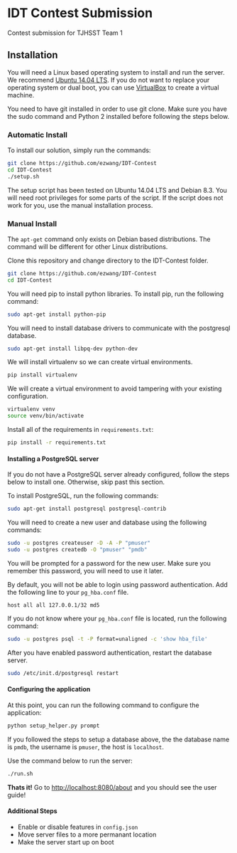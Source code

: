 # IDT Contest Submission
Contest submission for TJHSST Team 1

## Installation
You will need a Linux based operating system to install and run the server.
We recommend [Ubuntu 14.04 LTS](http://www.ubuntu.com/download/desktop).
If you do not want to replace your operating system or dual boot, you can use [VirtualBox](https://www.virtualbox.org/wiki/Downloads) to create a virtual machine.

You need to have git installed in order to use git clone.
Make sure you have the sudo command and Python 2 installed before following the steps below.
### Automatic Install
To install our solution, simply run the commands:
```bash
git clone https://github.com/ezwang/IDT-Contest
cd IDT-Contest
./setup.sh
```
The setup script has been tested on Ubuntu 14.04 LTS and Debian 8.3.
You will need root privileges for some parts of the script.
If the script does not work for you, use the manual installation process.
### Manual Install
The `apt-get` command only exists on Debian based distributions.
The command will be different for other Linux distributions.

Clone this repository and change directory to the IDT-Contest folder.
```sh
git clone https://github.com/ezwang/IDT-Contest
cd IDT-Contest
```

You will need pip to install python libraries. To install pip, run the following command:
```sh
sudo apt-get install python-pip
```

You will need to install database drivers to communicate with the postgresql database.
```sh
sudo apt-get install libpq-dev python-dev
```

We will install virtualenv so we can create virtual environments.
```sh
pip install virtualenv
```

We will create a virtual environment to avoid tampering with your existing configuration.
```sh
virtualenv venv
source venv/bin/activate
```

Install all of the requirements in `requirements.txt`:
```sh
pip install -r requirements.txt
```
#### Installing a PostgreSQL server
If you do not have a PostgreSQL server already configured, follow the steps below to install one. Otherwise, skip past this section.

To install PostgreSQL, run the following commands:
```sh
sudo apt-get install postgresql postgresql-contrib
```

You will need to create a new user and database using the following commands:
```sh
sudo -u postgres createuser -D -A -P "pmuser"
sudo -u postgres createdb -O "pmuser" "pmdb"
```
You will be prompted for a password for the new user. Make sure you remember this password, you will need to use it later.

By default, you will not be able to login using password authentication. Add the following line to your `pg_hba.conf` file.
```
host all all 127.0.0.1/32 md5
```

If you do not know where your `pg_hba.conf` file is located, run the following command:
```sh
sudo -u postgres psql -t -P format=unaligned -c 'show hba_file'
```

After you have enabled password authentication, restart the database server.
```sh
sudo /etc/init.d/postgresql restart
```
#### Configuring the application
At this point, you can run the following command to configure the application:
```sh
python setup_helper.py prompt
```
If you followed the steps to setup a database above, the the database name is `pmdb`, the username is `pmuser`, the host is `localhost`.

Use the command below to run the server:
```sh
./run.sh
```
**Thats it!** Go to [http://localhost:8080/about](http://localhost:8080/about) and you should see the user guide!

#### Additional Steps
- Enable or disable features in `config.json`
- Move server files to a more permanant location
- Make the server start up on boot
